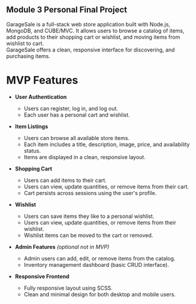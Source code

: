 ## Module 3 Personal Final Project

GarageSale is a full-stack web store application built with Node.js, MongoDB, and CUBE/MVC. 
It allows users to browse a catalog of items, add products to their shopping cart or wishlist, and moving items from wishlist to cart.  
GarageSale offers a clean, responsive interface for discovering, and purchasing items.

# MVP Features

- **User Authentication**
  - Users can register, log in, and log out.
  - Each user has a personal cart and wishlist.

- **Item Listings**
  - Users can browse all available store items.
  - Each item includes a title, description, image, price, and availability status.
  - Items are displayed in a clean, responsive layout.

- **Shopping Cart**
  - Users can add items to their cart.
  - Users can view, update quantities, or remove items from their cart.
  - Cart persists across sessions using the user's profile.

- **Wishlist**
  - Users can save items they like to a personal wishlist.
  - Users can view, update quantities, or remove items from their wishlist.
  - Wishlist items can be moved to the cart or removed.

- **Admin Features** *(optional not in MVP)*
  - Admin users can add, edit, or remove items from the catalog.
  - Inventory management dashboard (basic CRUD interface).

- **Responsive Frontend**
  - Fully responsive layout using SCSS.
  - Clean and minimal design for both desktop and mobile users.
